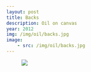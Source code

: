 ```yaml
---
layout: post
title: Backs
description: Oil on canvas
year: 2012
img: /img/oil/backs.jpg
image:
    - src: /img/oil/backs.jpg
---
```




<figure>
  <img
    class="post-image" src="{{ page.image[0].src }}">
</figure>
